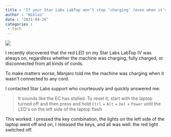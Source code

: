 ```yaml
---
title : "If your Star Labs LabTop won’t stop ‘charging’ (even when it’s not connected to your charger)"
author : "Niklas"
date : "2021-04-26"
categories : 
 - tech
---
```


![](https://niklasblog.com/wp-content/IV-UK-04x2000-1.png)

I recently discovered that the red LED on my Star Labs LabTop IV was always on, regardless whether the machine was charging, fully charged, or disconnected from all kinds of cords.

To make matters worse, Manjaro told me the machine was charging when it wasn't connected to any cord.

I contacted Star Labs support who courteously and quickly answered me:

> It sounds like the EC has stalled. To reset it, start with the laptop turned off and then press and hold `Ctrl` + `Alt` + `Del` + `Power` until the LED's on the left side of the laptop flash

This worked. I pressed the key combination, the lights on the left side of the laptop went off and on, I released the keys, and all was well: the red light switched off.

